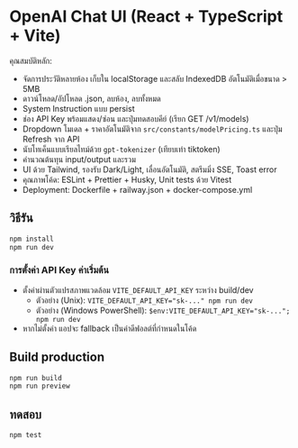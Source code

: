 # OpenAI Chat UI (React + TypeScript + Vite)

คุณสมบัติหลัก:
- จัดการประวัติหลายห้อง เก็บใน localStorage และสลับ IndexedDB อัตโนมัติเมื่อขนาด > 5MB
- ดาวน์โหลด/อัปโหลด .json, ลบห้อง, ลบทั้งหมด
- System Instruction แบบ persist
- ช่อง API Key พร้อมแสดง/ซ่อน และปุ่มทดสอบคีย์ (เรียก GET /v1/models)
- Dropdown โมเดล + ราคาอัตโนมัติจาก `src/constants/modelPricing.ts` และปุ่ม Refresh จาก API
- นับโทเค็นแบบเรียลไทม์ด้วย `gpt-tokenizer` (เทียบเท่า tiktoken)
- คำนวณต้นทุน input/output และรวม
- UI ด้วย Tailwind, รองรับ Dark/Light, เลื่อนอัตโนมัติ, สตรีมมิ่ง SSE, Toast error
- คุณภาพโค้ด: ESLint + Prettier + Husky, Unit tests ด้วย Vitest
- Deployment: Dockerfile + railway.json + docker-compose.yml

## วิธีรัน
```bash
npm install
npm run dev
```

### การตั้งค่า API Key ค่าเริ่มต้น
- ตั้งค่าผ่านตัวแปรสภาพแวดล้อม `VITE_DEFAULT_API_KEY` ระหว่าง build/dev
  - ตัวอย่าง (Unix): `VITE_DEFAULT_API_KEY="sk-..." npm run dev`
  - ตัวอย่าง (Windows PowerShell): `$env:VITE_DEFAULT_API_KEY="sk-..."; npm run dev`
- หากไม่ตั้งค่า แอปจะ fallback เป็นค่าดีฟอลต์ที่กำหนดในโค้ด

## Build production
```bash
npm run build
npm run preview
```

## ทดสอบ
```bash
npm test
```
